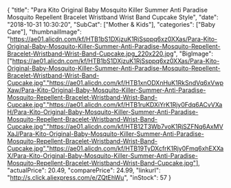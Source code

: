 {
	"title": "Para Kito Original Baby Mosquito Killer Summer Anti Paradise Mosquito Repellent Bracelet Wristband Wrist Band Cupcake Style",
	"date": "2018-10-31 10:30:20",
	"SubCat": ["Mother & Kids"],
	"categories": ["Baby Care"],
	"thumbnailImage": "https://ae01.alicdn.com/kf/HTB1bS1DXjzuK1RjSsppq6xz0XXas/Para-Kito-Original-Baby-Mosquito-Killer-Summer-Anti-Paradise-Mosquito-Repellent-Bracelet-Wristband-Wrist-Band-Cupcake.jpg_220x220.jpg",
	"BigImage": ["https://ae01.alicdn.com/kf/HTB1bS1DXjzuK1RjSsppq6xz0XXas/Para-Kito-Original-Baby-Mosquito-Killer-Summer-Anti-Paradise-Mosquito-Repellent-Bracelet-Wristband-Wrist-Band-Cupcake.jpg","https://ae01.alicdn.com/kf/HTB1xnODXnHuK1RkSndVq6xVwpXaw/Para-Kito-Original-Baby-Mosquito-Killer-Summer-Anti-Paradise-Mosquito-Repellent-Bracelet-Wristband-Wrist-Band-Cupcake.jpg","https://ae01.alicdn.com/kf/HTB1ruKDXiYrK1Rjy0Fdq6ACvVXaH/Para-Kito-Original-Baby-Mosquito-Killer-Summer-Anti-Paradise-Mosquito-Repellent-Bracelet-Wristband-Wrist-Band-Cupcake.jpg","https://ae01.alicdn.com/kf/HTB12T3Wb7voK1RjSZFNq6AxMVXaJ/Para-Kito-Original-Baby-Mosquito-Killer-Summer-Anti-Paradise-Mosquito-Repellent-Bracelet-Wristband-Wrist-Band-Cupcake.jpg","https://ae01.alicdn.com/kf/HTB19TyDXcfrK1Rjy0Fmq6xhEXXaX/Para-Kito-Original-Baby-Mosquito-Killer-Summer-Anti-Paradise-Mosquito-Repellent-Bracelet-Wristband-Wrist-Band-Cupcake.jpg"],
	"actualPrice": 20.49,
	"comparePrice": 24.99,
	"linkurl": "http://s.click.aliexpress.com/e/ZQtEhWu",
	"inStock": 57
}
